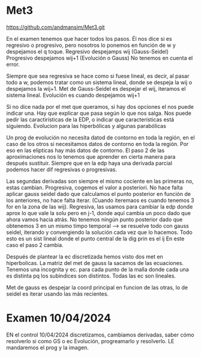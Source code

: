 # Met3
https://github.com/andmansim/Met3.git

En el examen tenemos que hacer todos los pasos. Él nos dice si es regresivo o progresivo, pero nosotros lo ponemos en función de w y despejamos el q toque. 
Regresivo despejamps wij (Gauss-Seidel)
Progresivo despejamos wij+1 (Evolución o Gauss)
No tenemos en cuenta el error. 

Siempre que sea regresiva se hace como si fuese lineal, es decir, al pasar todo a w, podemos tratar como un sistema lineal, donde se despeja la wij o despejamos la wij+1. 
Met de Gauss-Seidel es despejar el wij, iteramos el sistema lineal. 
Evolución es cuando despejamos wij+1

Si no dice nada por el met que queramos, si hay dos opciones el nos puede indicar una. 
Hay que explicar que pasa según lo que nos salga. 
Nos puede pedir las caractirísticas de la EDP, o indicar que características está siguiendo. 
Evolucion para las hiperbólicas y algunas parabólicas

Un prog de evolución no necesita datod de contorno en toda la región, en el caso de los otros si necesitamos datos de contorno en toda la región. Por eso en las elipticas hay más datos de contorno. 
El paso 2 de las aproximaciones nos lo tenemos que aprender en cierta manera para después sustituir. 
Siempre que en la edp haya una derivada parcial podemos hacer dif regresivas o progresivas. 

Las segundas derivadas son siempre el mismo cociente en las primeras no, estas cambian. 
Progresiva, cogemos el valor a posteriori. No hace falta aplicar gauss seidel dado que calculamos el punto posterior en función de los anteriores, no hace falta iterar. (Cuando iteremaos es cuando tenemos 3 for en la zona de las wij). 
Regresiva, las usamos para cambiar la edp donde aprox lo que vale la solu pero en j-1, donde aquí cambia un poco dado que ahora vamos hacia atrás. No tenemos ningún punto posterior dado que obtenemos 3 en un mismo timpo temporal --> se resuelve todo con gauss seidel, iterando y convergiendo la solución cada vez que lo hacemos. Todo esto es un sist lineal donde el punto central de la dig prin es el ij 
En este caso el paso 2 cambia. 

Después de plantear la ec discretizada hemos visto dos met en hiperbolicas. 
La matriz del met de gauss la sacamos de las ecuaciones. Tenemos una incognita y ec. para cada punto de la malla donde cada una es distinta pq los subindices son distintos. Todas las ec son lineales. 

Met de gauss es despejar la coord principal en funcion de las otras, lo de seidel es iterar usando las más recientes. 

# Examen 10/04/2024
EN el control 10/04/2024 discretizamos, cambiamos derivadas, saber cómo resolverlo si como GS o ec Evolución, progreamarlo y resolverlo. LE mandaremos el prog y la imagen. 
